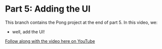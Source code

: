 # Part 5: Adding the UI

This branch contains the Pong project at the end of part 5. In this video, we:

- well, add the UI!

[Follow along with the video here on YouTube](https://www.youtube.com/watch?v=zHTVDWSnLOo)  
